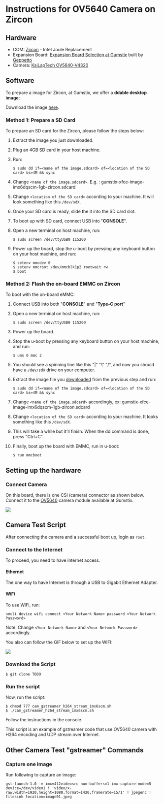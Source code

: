 # Instructions for OV5640 Camera on Zircon

## Hardware
- COM: [Zircon] - Intel Joule Replacement
- Expansion Board: [Expansion Board Selection at Gumstix] built by [Geppetto]
- Camera: [KaiLapTech OV5640-V4320]


## Software
To prepare a image for Zircon, at Gumstix, we offer a **ddable desktop image**:

Download the image [here][Desktopimage].

### Method 1: Prepare a SD Card
To prepare an SD card for the Zircon, please follow the steps below:

1. Extract the image you just downloaded.
 
2. Plug an 4GB SD card in your host machine.

3. Run:
    
    ```
    $ sudo dd if=<name of the image.sdcard> of=<location of the SD card> bs=4M && sync
    ```

4. Change ```<name of the image.sdcard>```. E.g. : gumstix-xfce-image-imx6dqscm-1gb-zircon.sdcard

5. Change ```<location of the SD card>``` according to your machine. It will look something like this `/dev/sdX`.

6. Once your SD card is ready, slide the it into the SD card slot.

7. To boot up with SD card, connect USB into "**CONSOLE**".

8. Open a new terminal on host machine, run:
    ```
    $ sudo screen /dev/ttyUSB0 115200
    ```

9. Power up the board, stop the u-boot by pressing any keyboard button on your host machine, and run:
    ```
    $ setenv mmcdev 0
    $ setenv mmcroot /dev/mmcblk1p2 rootwait rw
    $ boot
    ```

### Method 2: Flash the on-board EMMC on Zircon
To boot with the on-board eMMC:

1. Connect USB into both "**CONSOLE**" and "**Type-C port**"

2. Open a new terminal on host machine, run:
    ```
    $ sudo screen /dev/ttyUSB0 115200
    ```
3. Power up the board. 

4. Stop the u-boot by pressing any keyboard button on your host machine, and run:
    ```
    $ ums 0 mmc 2
    ```
5. You should see a spinning line like this "|" "\\" "/", and now you should have a `/dev/sdX` drive on your computer.

6. Extract the image file you [downloaded](Desktopimage) from the previous step and run:
    ```
    $ sudo dd if=<name of the image.sdcard> of=<location of the SD card> bs=4M && sync
    ```
7. Change `<name of the image.sdcard>` accordingly, ex: gumstix-xfce-image-imx6dqscm-1gb-zircon.sdcard

8. Change `<location of the SD card>` according to your machine. It looks something like this `/dev/sdX`.

9. This will take a while but it'll finish. When the dd command is done, press "Ctrl+C".

10. Finally, boot up the board with EMMC, run in u-boot:
   
    ```
    $ run mmcboot
    ```
    
## Setting up the hardware

### Connect Camera

On this board, there is one CSI (camera) connector as shown below. 
Connect it to the [OV5640][KaiLapTech OV5640-V4320] camera module available at Gumstix.

![][CSIconnection]

## Camera Test Script
After connecting the camera and a successful boot up, login as `root`.

### Connect to the Internet
To proceed, you need to have internet access.

#### Ethernet
The one way to have Internet is through a USB to Gigabit Ethernet Adapter.

#### WiFi
To use WiFi, run: 
```
nmcli device wifi connect <Your Network Name> password <Your Network Password>
```

Note: Change ```<Your Network Name>``` and ```<Your Network Password>``` accordingly.

You also can follow the GIF below to set up the WIFI:

![][connectwifidesktop]

### Download the Script
```
$ git clone TODO
```

### Run the script
Now, run the script:
```
$ chmod 777 cam_gstreamer_h264_stream_imx6scm.sh
$ ./cam_gstreamer_h264_stream_imx6scm.sh
```
Follow the instructions in the console.

This script is an example of gstreamer code that use OV5640 camera with H264 encoding and UDP stream over Internet.

## Other Camera Test "gstreamer" Commands
### Capture one image

Run following to capture an image:
```
gst-launch-1.0 -v imxv4l2videosrc num-buffers=1 imx-capture-mode=5 device=/dev/video1 ! 'video/x-raw,width=1920,height=1080,format=I420,framerate=15/1' ! jpegenc ! filesink location=image01.jpeg
```

[CSIconnection]:https://drive.google.com/uc?export=download&id=16VQVhcyOWQktukk6pU3lw9P5X2QrYL6A
[Desktopimage]:https://drive.google.com/uc?export=download&id=1oP1155Lys49jUnnBL2BguQYLzvhjwpDd
[imx6camerascript]:https://drive.google.com/uc?export=download&id=1ndR7syhLr5EsLt6IX10xOBQZJYg8criG
[KaiLapTech OV5640-V4320]:https://store.gumstix.com/klt-ov5640.html
[connectwifidesktop]:https://drive.google.com/uc?export=download&id=1wQaEA5u9SfyQmCFenQMvm9WTe1Mk_LPE
[Geppetto]:https://geppetto.gumstix.com
[OV5640 CSI-2 Test Board]:https://geppetto.gumstix.com/#!/design/2077
[5V/3.5A US Power Adapter]:https://store.gumstix.com/accessories/wall-adapters/5v35a-us-power-adapter.html
[Zircon]:https://store.gumstix.com/zircon.html
[u-boot.imx]:https://drive.google.com/uc?export=download&id=1WxHpUDVUizcLhA9rJTzTEkS3fm2WKEY6
[Expansion Board Selection at Gumstix]:https://store.gumstix.com/development-boards/intel-joule-module.html

